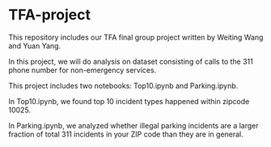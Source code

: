 # TFA-project
This repository includes our TFA final group project written by Weiting Wang and Yuan Yang.

In this project, we will do analysis on dataset consisting of calls to the 311 phone number for non-emergency services.

This project includes two notebooks: Top10.ipynb and Parking.ipynb.

In Top10.ipynb, we found top 10 incident types happened within zipcode 10025.

In Parking.ipynb, we analyzed whether illegal parking incidents are a larger fraction of total 311 incidents in your ZIP code than they are in general.
